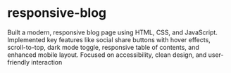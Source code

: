 # responsive-blog
Built a modern, responsive blog page using HTML, CSS, and JavaScript. Implemented key features like social share buttons with hover effects, scroll-to-top, dark mode toggle, responsive table of contents, and enhanced mobile layout. Focused on accessibility, clean design, and user-friendly interaction
